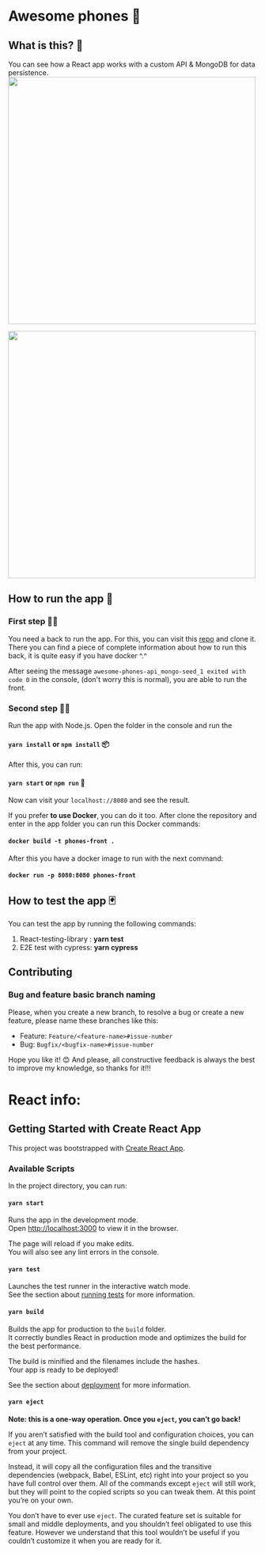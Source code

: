 # Awesome phones 📱

## What is this? 🤔
You can see how a React app works with a custom API & MongoDB for data persistence.
<img 
     width="500"  
     src="https://user-images.githubusercontent.com/27022503/138403513-9e6901a1-427b-4b30-a8ed-018583870e1c.png" 
/>

<img 
     width="500"  
     src="https://user-images.githubusercontent.com/27022503/138441481-e312084a-2c77-462b-8c08-c366acd91705.gif" 
/>


## How to run the app 🚀

### First step 🚶‍♀️
You need a back to run the app. For this, you can visit this [repo](https://github.com/ElenaMLopez/awesome-phones-api) and clone it. There you can find a piece of complete information about how to run this back, it is quite easy if you have docker ^.^

After seeing the message `awesome-phones-api_mongo-seed_1 exited with code 0` in the console, (don't worry this is normal), you are able to run the front.

### Second step 🏃‍♀️

Run the app with Node.js. Open the folder in the console and run the 
#### `yarn install` or `npm install` 📦
After this, you can run:
#### `yarn start` or `npm run` 🎠

Now can visit your `localhost://8080` and see the result.

If you prefer **to use Docker**, you can do it too. After clone the repository and enter in the app folder you can run this Docker commands:

#### `docker build -t phones-front .`
After this you have a docker image to run with the next command:
#### `docker run -p 8080:8080 phones-front`

## How to test the app 🃏

You can test the app by running the following commands:
1. React-testing-library : **yarn test**
2. E2E test with cypress: **yarn cypress**

## Contributing

### Bug and feature basic branch naming

Please, when you create a new branch, to resolve a bug or create a new feature, please name these branches like this:
- Feature: `Feature/<feature-name>#issue-number`
- Bug: `Bugfix/<bugfix-name>#issue-number`


Hope you like it! 😊 
And please, all constructive feedback is always the best to improve my knowledge, so thanks for it!!!


# React info:

## Getting Started with Create React App

This project was bootstrapped with [Create React App](https://github.com/facebook/create-react-app).

### Available Scripts

In the project directory, you can run:

#### `yarn start`

Runs the app in the development mode.\
Open [http://localhost:3000](http://localhost:3000) to view it in the browser.

The page will reload if you make edits.\
You will also see any lint errors in the console.

#### `yarn test`

Launches the test runner in the interactive watch mode.\
See the section about [running tests](https://facebook.github.io/create-react-app/docs/running-tests) for more information.

#### `yarn build`

Builds the app for production to the `build` folder.\
It correctly bundles React in production mode and optimizes the build for the best performance.

The build is minified and the filenames include the hashes.\
Your app is ready to be deployed!

See the section about [deployment](https://facebook.github.io/create-react-app/docs/deployment) for more information.

#### `yarn eject`

**Note: this is a one-way operation. Once you `eject`, you can’t go back!**

If you aren’t satisfied with the build tool and configuration choices, you can `eject` at any time. This command will remove the single build dependency from your project.

Instead, it will copy all the configuration files and the transitive dependencies (webpack, Babel, ESLint, etc) right into your project so you have full control over them. All of the commands except `eject` will still work, but they will point to the copied scripts so you can tweak them. At this point you’re on your own.

You don’t have to ever use `eject`. The curated feature set is suitable for small and middle deployments, and you shouldn’t feel obligated to use this feature. However we understand that this tool wouldn’t be useful if you couldn’t customize it when you are ready for it.
